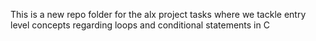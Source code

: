 This is a new repo folder for the alx project tasks where we tackle entry level concepts regarding loops and conditional statements in C
